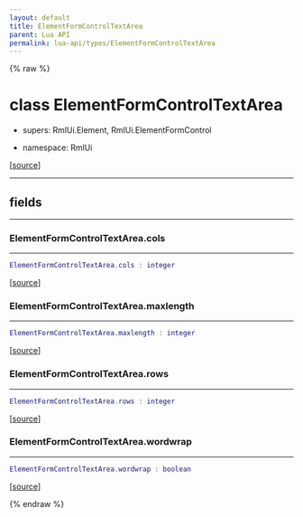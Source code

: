 ```yaml
---
layout: default
title: ElementFormControlTextArea
parent: Lua API
permalink: lua-api/types/ElementFormControlTextArea
---
```


{% raw %}

# class ElementFormControlTextArea


- supers: RmlUi.Element, RmlUi.ElementFormControl


- namespace: RmlUi



[<a href="https://github.com/beyond-all-reason/RecoilEngine/blob/b4d0041e4c68c34dace9abf492f9193d28ef5d7e/rts/Rml/SolLua/bind/ElementForm.cpp#L254-L256" target="_blank">source</a>]







---



## fields
---

### ElementFormControlTextArea.cols
---
```lua
ElementFormControlTextArea.cols : integer
```



[<a href="https://github.com/beyond-all-reason/RecoilEngine/blob/b4d0041e4c68c34dace9abf492f9193d28ef5d7e/rts/Rml/SolLua/bind/ElementForm.cpp#L259-L259" target="_blank">source</a>]








### ElementFormControlTextArea.maxlength
---
```lua
ElementFormControlTextArea.maxlength : integer
```



[<a href="https://github.com/beyond-all-reason/RecoilEngine/blob/b4d0041e4c68c34dace9abf492f9193d28ef5d7e/rts/Rml/SolLua/bind/ElementForm.cpp#L261-L261" target="_blank">source</a>]








### ElementFormControlTextArea.rows
---
```lua
ElementFormControlTextArea.rows : integer
```



[<a href="https://github.com/beyond-all-reason/RecoilEngine/blob/b4d0041e4c68c34dace9abf492f9193d28ef5d7e/rts/Rml/SolLua/bind/ElementForm.cpp#L263-L263" target="_blank">source</a>]








### ElementFormControlTextArea.wordwrap
---
```lua
ElementFormControlTextArea.wordwrap : boolean
```



[<a href="https://github.com/beyond-all-reason/RecoilEngine/blob/b4d0041e4c68c34dace9abf492f9193d28ef5d7e/rts/Rml/SolLua/bind/ElementForm.cpp#L265-L265" target="_blank">source</a>]










{% endraw %}